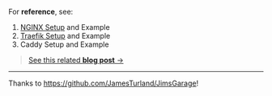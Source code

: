 For **reference**, see:

1. [NGINX Setup](https://fossengineer.com/selfhosting-nginx-proxy-manager-docker/) and Example
2. [Traefik Setup](https://fossengineer.com/selfhosting-traefik) and Example
3. Caddy Setup and Example

> [See this related **blog post** →](https://jalcocert.github.io/JAlcocerT/how-to-use-wg-easy-with-a-vps/)


---

Thanks to https://github.com/JamesTurland/JimsGarage!
